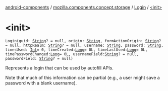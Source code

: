 [android-components](../../index.md) / [mozilla.components.concept.storage](../index.md) / [Login](index.md) / [&lt;init&gt;](./-init-.md)

# &lt;init&gt;

`Login(guid: `[`String`](https://kotlinlang.org/api/latest/jvm/stdlib/kotlin/-string/index.html)`? = null, origin: `[`String`](https://kotlinlang.org/api/latest/jvm/stdlib/kotlin/-string/index.html)`, formActionOrigin: `[`String`](https://kotlinlang.org/api/latest/jvm/stdlib/kotlin/-string/index.html)`? = null, httpRealm: `[`String`](https://kotlinlang.org/api/latest/jvm/stdlib/kotlin/-string/index.html)`? = null, username: `[`String`](https://kotlinlang.org/api/latest/jvm/stdlib/kotlin/-string/index.html)`, password: `[`String`](https://kotlinlang.org/api/latest/jvm/stdlib/kotlin/-string/index.html)`, timesUsed: `[`Int`](https://kotlinlang.org/api/latest/jvm/stdlib/kotlin/-int/index.html)` = 0, timeCreated: `[`Long`](https://kotlinlang.org/api/latest/jvm/stdlib/kotlin/-long/index.html)` = 0L, timeLastUsed: `[`Long`](https://kotlinlang.org/api/latest/jvm/stdlib/kotlin/-long/index.html)` = 0L, timePasswordChanged: `[`Long`](https://kotlinlang.org/api/latest/jvm/stdlib/kotlin/-long/index.html)` = 0L, usernameField: `[`String`](https://kotlinlang.org/api/latest/jvm/stdlib/kotlin/-string/index.html)`? = null, passwordField: `[`String`](https://kotlinlang.org/api/latest/jvm/stdlib/kotlin/-string/index.html)`? = null)`

Represents a login that can be used by autofill APIs.

Note that much of this information can be partial (e.g., a user might save a password with a
blank username).

